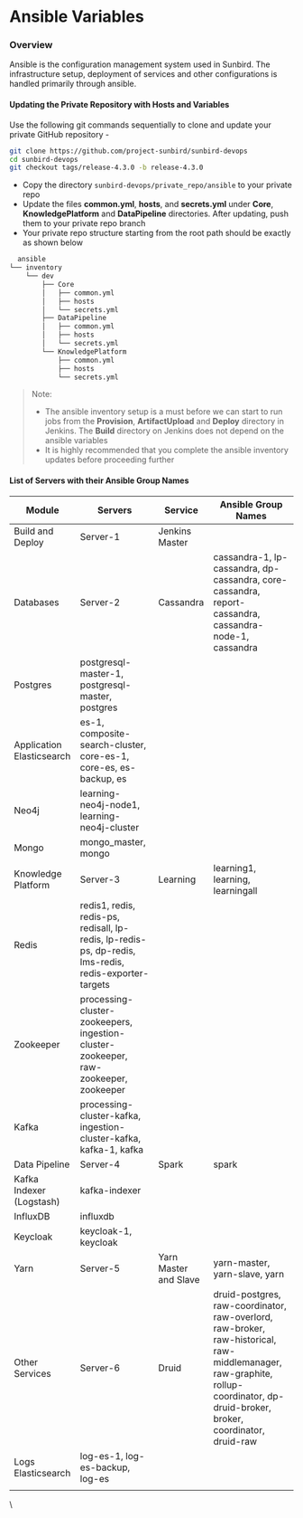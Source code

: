 # Ansible Variables

### Overview <a href="#overview" id="overview"></a>

Ansible is the configuration management system used in Sunbird. The infrastructure setup, deployment of services and other configurations is handled primarily through ansible.

#### Updating the Private Repository with Hosts and Variables <a href="#updating-the-private-repository-with-hosts-and-variables" id="updating-the-private-repository-with-hosts-and-variables"></a>

Use the following git commands sequentially to clone and update your private GitHub repository -

```bash
git clone https://github.com/project-sunbird/sunbird-devops
cd sunbird-devops
git checkout tags/release-4.3.0 -b release-4.3.0
```

* Copy the directory `sunbird-devops/private_repo/ansible` to your private repo
* Update the files **common.yml**, **hosts**, and **secrets.yml** under **Core**, **KnowledgePlatform** and **DataPipeline** directories. After updating, push them to your private repo branch
* Your private repo structure starting from the root path should be exactly as shown below

```bash
  ansible
└── inventory
    └── dev
        ├── Core
        │   ├── common.yml
        │   ├── hosts
        │   └── secrets.yml
        ├── DataPipeline
        │   ├── common.yml
        │   ├── hosts
        │   └── secrets.yml
        └── KnowledgePlatform
            ├── common.yml
            ├── hosts
            └── secrets.yml
```

> Note:
>
> * The ansible inventory setup is a must before we can start to run jobs from the **Provision**, **ArtifactUpload** and **Deploy** directory in Jenkins. The **Build** directory on Jenkins does not depend on the ansible variables
> * It is highly recommended that you complete the ansible inventory updates before proceeding further

#### List of Servers with their Ansible Group Names <a href="#list-of-servers-with-their-ansible-group-names" id="list-of-servers-with-their-ansible-group-names"></a>

| Module                    | Servers                                                                                               | Service               | Ansible Group Names                                                                                                                                                             |
| ------------------------- | ----------------------------------------------------------------------------------------------------- | --------------------- | ------------------------------------------------------------------------------------------------------------------------------------------------------------------------------- |
| Build and Deploy          | Server-1                                                                                              | Jenkins Master        |                                                                                                                                                                                 |
| Databases                 | Server-2                                                                                              | Cassandra             | cassandra-1, lp-cassandra, dp-cassandra, core-cassandra, report-cassandra, cassandra-node-1, cassandra                                                                          |
| Postgres                  | postgresql-master-1, postgresql-master, postgres                                                      |                       |                                                                                                                                                                                 |
| Application Elasticsearch | es-1, composite-search-cluster, core-es-1, core-es, es-backup, es                                     |                       |                                                                                                                                                                                 |
| Neo4j                     | learning-neo4j-node1, learning-neo4j-cluster                                                          |                       |                                                                                                                                                                                 |
| Mongo                     | mongo\_master, mongo                                                                                  |                       |                                                                                                                                                                                 |
| Knowledge Platform        | Server-3                                                                                              | Learning              | learning1, learning, learningall                                                                                                                                                |
| Redis                     | redis1, redis, redis-ps, redisall, lp-redis, lp-redis-ps, dp-redis, lms-redis, redis-exporter-targets |                       |                                                                                                                                                                                 |
| Zookeeper                 | processing-cluster-zookeepers, ingestion-cluster-zookeeper, raw-zookeeper, zookeeper                  |                       |                                                                                                                                                                                 |
| Kafka                     | processing-cluster-kafka, ingestion-cluster-kafka, kafka-1, kafka                                     |                       |                                                                                                                                                                                 |
| Data Pipeline             | Server-4                                                                                              | Spark                 | spark                                                                                                                                                                           |
| Kafka Indexer (Logstash)  | kafka-indexer                                                                                         |                       |                                                                                                                                                                                 |
| InfluxDB                  | influxdb                                                                                              |                       |                                                                                                                                                                                 |
| Keycloak                  | keycloak-1, keycloak                                                                                  |                       |                                                                                                                                                                                 |
| Yarn                      | Server-5                                                                                              | Yarn Master and Slave | yarn-master, yarn-slave, yarn                                                                                                                                                   |
| Other Services            | Server-6                                                                                              | Druid                 | druid-postgres, raw-coordinator, raw-overlord, raw-broker, raw-historical, raw-middlemanager, raw-graphite, rollup-coordinator, dp-druid-broker, broker, coordinator, druid-raw |
| Logs Elasticsearch        | log-es-1, log-es-backup, log-es                                                                       |                       |                                                                                                                                                                                 |
|                           |                                                                                                       |                       |                                                                                                                                                                                 |

\
